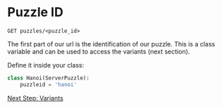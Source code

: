 # Puzzle ID
```
GET puzzles/<puzzle_id>
```
The first part of our url is the identification of our puzzle. This is a class variable and can be used to access the variants (next section). 

Define it inside your class:
```python
class Hanoi(ServerPuzzle):
    puzzleid = 'hanoi'
```

[Next Step: Variants](09_Variants.md)